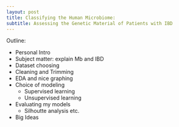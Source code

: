 ```yaml
---
layout: post
title: Classifying the Human Microbiome: 
subtitle: Assessing the Genetic Material of Patients with IBD
---
```


Outline:
- Personal Intro
- Subject matter: explain Mb and IBD
- Dataset choosing
- Cleaning and Trimming
- EDA and nice graphing
- Choice of modeling
  - Supervised learning
  - Unsupervised learning
- Evaluating my models
  - Silhoutte analysis etc.
- Big Ideas

